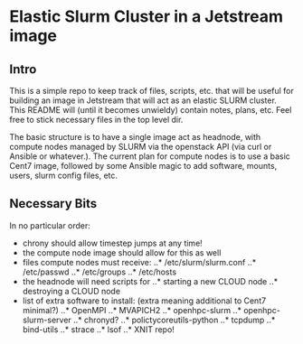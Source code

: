 # Elastic Slurm Cluster in a Jetstream image

## Intro

This is a simple repo to keep track of files, scripts, etc. that will
be useful for building an image in Jetstream that will act as an 
elastic SLURM cluster. This README will (until it becomes unwieldy)
contain notes, plans, etc. Feel free to stick necessary files in the
top level dir. 

The basic structure is to have a single image act as headnode, with
compute nodes managed by SLURM via the openstack API (via curl or
Ansible or whatever.). The current plan for compute nodes is to
use a basic Cent7 image, followed by some Ansible magic to add software,
mounts, users, slurm config files, etc.

## Necessary Bits

In no particular order:

* chrony should allow timestep jumps at any time!
* the compute node image should allow for this as well
* files compute nodes must receive:
..* /etc/slurm/slurm.conf
..* /etc/passwd
..* /etc/groups
..* /etc/hosts
* the headnode will need scripts for
..* starting a new CLOUD node
..* destroying a CLOUD node
* list of extra software to install: (extra meaning additional to Cent7 minimal?)
..* OpenMPI
..* MVAPICH2
..* openhpc-slurm
..* openhpc-slurm-server
..* chronyd?
..* polictycoreutils-python
..* tcpdump
..* bind-utils
..* strace
..* lsof
..* XNIT repo!
